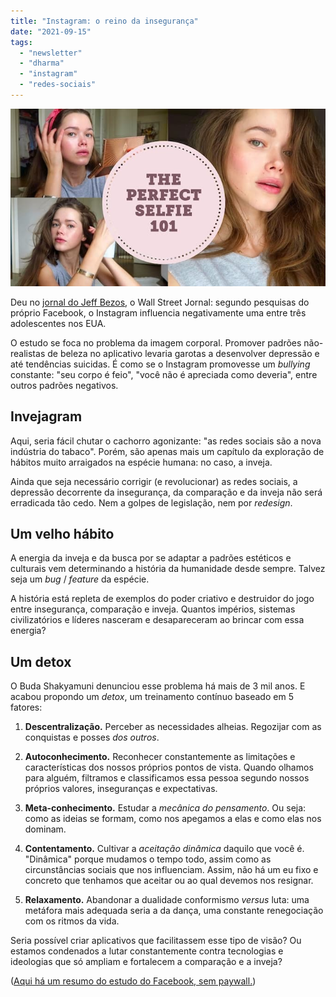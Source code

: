 ```yaml
---
title: "Instagram: o reino da insegurança"
date: "2021-09-15"
tags: 
  - "newsletter"
  - "dharma"
  - "instagram"
  - "redes-sociais"
---
```


![selfie101(1).jpg](images/a4333cfc-91b8-4184-b814-d8123935c429.jpg)

Deu no [jornal do Jeff Bezos](https://www.wsj.com/articles/facebook-knows-instagram-is-toxic-for-teen-girls-company-documents-show-11631620739), o Wall Street Jornal: segundo pesquisas do próprio Facebook, o Instagram influencia negativamente uma entre três adolescentes nos EUA.

O estudo se foca no problema da imagem corporal. Promover padrões não-realistas de beleza no aplicativo levaria garotas a desenvolver depressão e até tendências suicidas. É como se o Instagram promovesse um _bullying_ constante: "seu corpo é feio", "você não é apreciada como deveria", entre outros padrões negativos.

## Invejagram

Aqui, seria fácil chutar o cachorro agonizante: "as redes sociais são a nova indústria do tabaco". Porém, são apenas mais um capítulo da exploração de hábitos muito arraigados na espécie humana: no caso, a inveja.

Ainda que seja necessário corrigir (e revolucionar) as redes sociais, a depressão decorrente da insegurança, da comparação e da inveja não será erradicada tão cedo. Nem a golpes de legislação, nem por _redesign_.

## Um velho hábito

A energia da inveja e da busca por se adaptar a padrões estéticos e culturais vem determinando a história da humanidade desde sempre. Talvez seja um _bug_ / _feature_ da espécie.

A história está repleta de exemplos do poder criativo e destruidor do jogo entre insegurança, comparação e inveja. Quantos impérios, sistemas civilizatórios e líderes nasceram e desapareceram ao brincar com essa energia?

## Um detox

O Buda Shakyamuni denunciou esse problema há mais de 3 mil anos. E acabou propondo um _detox_, um treinamento contínuo baseado em 5 fatores:

1. **Descentralização.** Perceber as necessidades alheias. Regozijar com as conquistas e posses _dos outros_.
    
2. **Autoconhecimento.** Reconhecer constantemente as limitações e características dos nossos próprios pontos de vista. Quando olhamos para alguém, filtramos e classificamos essa pessoa segundo nossos próprios valores, inseguranças e expectativas.
    
3. **Meta-conhecimento.** Estudar a _mecânica do pensamento_. Ou seja: como as ideias se formam, como nos apegamos a elas e como elas nos dominam.
    
4. **Contentamento.** Cultivar a _aceitação dinâmica_ daquilo que você é. "Dinâmica" porque mudamos o tempo todo, assim como as circunstâncias sociais que nos influenciam. Assim, não há um eu fixo e concreto que tenhamos que aceitar ou ao qual devemos nos resignar.
    
5. **Relaxamento.** Abandonar a dualidade conformismo _versus_ luta: uma metáfora mais adequada seria a da dança, uma constante renegociação com os ritmos da vida.
    

Seria possível criar aplicativos que facilitassem esse tipo de visão? Ou estamos condenados a lutar constantemente contra tecnologias e ideologias que só ampliam e fortalecem a comparação e a inveja?

([Aqui há um resumo do estudo do Facebook, sem paywall.](https://www.theverge.com/2021/9/15/22675130/facebook-instagram-teens-mental-health-damage-internal-research))
